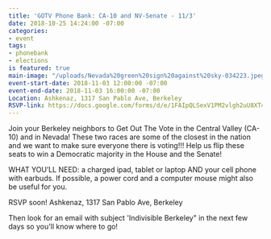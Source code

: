 ```yaml
---
title: 'GOTV Phone Bank: CA-10 and NV-Senate - 11/3'
date: 2018-10-25 14:24:00 -07:00
categories:
- event
tags:
- phonebank
- elections
is featured: true
main-image: "/uploads/Nevada%20green%20sign%20against%20sky-034223.jpeg"
event-start-date: 2018-11-03 12:00:00 -07:00
event-end-date: 2018-11-03 16:00:00 -07:00
Location: Ashkenaz, 1317 San Pablo Ave, Berkeley
RSVP-link: https://docs.google.com/forms/d/e/1FAIpQLSexV1PM2vlgh2uU8XT4dpeLAsHgVXo6LDCODD0N_N-k2CIiqg/viewform
---
```


Join your Berkeley neighbors to Get Out The Vote in the Central Valley (CA-10) and in Nevada! These two races are some of the closest in the nation and we want to make sure everyone there is voting!!! Help us flip these seats to win a Democratic majority in the House and the Senate!

WHAT YOU’LL NEED: a charged ipad, tablet or laptop AND your cell phone with earbuds. If possible, a power cord and a computer mouse might also be useful for you.

RSVP soon!
Ashkenaz, 1317 San Pablo Ave, Berkeley

Then look for an email with subject 'Indivisible Berkeley" in the next few days so you'll know where to go!